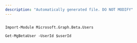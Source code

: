 ```yaml
---
description: "Automatically generated file. DO NOT MODIFY"
---
```


```powershellv2

Import-Module Microsoft.Graph.Beta.Users

Get-MgBetaUser -UserId $userId

```